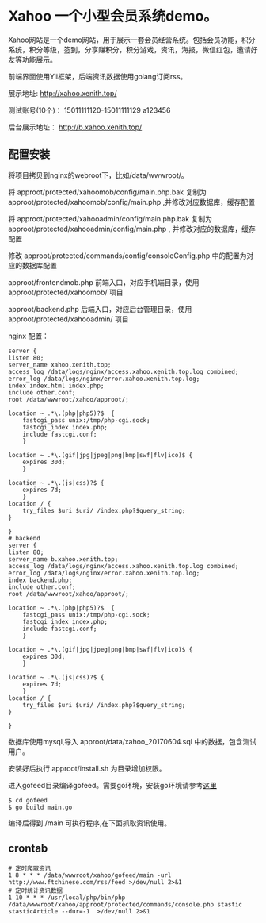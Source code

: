 # Xahoo 一个小型会员系统demo。

Xahoo网站是一个demo网站，用于展示一套会员经营系统。包括会员功能，积分系统，积分等级，签到，分享赚积分，积分游戏，资讯，海报，微信红包，邀请好友等功能展示。


前端界面使用Yii框架，后端资讯数据使用golang订阅rss。

展示地址: http://xahoo.xenith.top/

测试账号(10个)： 15011111120-15011111129 a123456

后台展示地址： http://b.xahoo.xenith.top/


## 配置安装
将项目拷贝到nginx的webroot下，比如/data/wwwroot/。

将 approot/protected/xahoomob/config/main.php.bak 复制为 approot/protected/xahoomob/config/main.php ,并修改对应数据库，缓存配置

将 approot/protected/xahooadmin/config/main.php.bak 复制为 approot/protected/xahooadmin/config/main.php , 并修改对应的数据库，缓存配置

修改 approot/protected/commands/config/consoleConfig.php 中的配置为对应的数据库配置

approot/frontendmob.php 前端入口，对应手机端目录，使用 approot/protected/xahoomob/ 项目

approot/backend.php 后端入口，对应后台管理目录，使用 approot/protected/xahooadmin/ 项目

nginx 配置：
```
server {
listen 80;
server_name xahoo.xenith.top;
access_log /data/logs/nginx/access.xahoo.xenith.top.log combined;
error_log /data/logs/nginx/error.xahoo.xenith.top.log;
index index.html index.php;
include other.conf;
root /data/wwwroot/xahoo/approot/;

location ~ .*\.(php|php5)?$  {
    fastcgi_pass unix:/tmp/php-cgi.sock;
    fastcgi_index index.php;
    include fastcgi.conf;
    }

location ~ .*\.(gif|jpg|jpeg|png|bmp|swf|flv|ico)$ {
    expires 30d;
    }

location ~ .*\.(js|css)?$ {
    expires 7d;
    }
location / {
    try_files $uri $uri/ /index.php?$query_string;
}

}
# backend
server {
listen 80;
server_name b.xahoo.xenith.top;
access_log /data/logs/nginx/access.xahoo.xenith.top.log combined;
error_log /data/logs/nginx/error.xahoo.xenith.top.log;
index backend.php;
include other.conf;
root /data/wwwroot/xahoo/approot/;

location ~ .*\.(php|php5)?$  {
    fastcgi_pass unix:/tmp/php-cgi.sock;
    fastcgi_index index.php;
    include fastcgi.conf;
    }

location ~ .*\.(gif|jpg|jpeg|png|bmp|swf|flv|ico)$ {
    expires 30d;
    }

location ~ .*\.(js|css)?$ {
    expires 7d;
    }
location / {
    try_files $uri $uri/ /index.php?$query_string;
}

}
```
数据库使用mysql,导入 approot/data/xahoo_20170604.sql 中的数据，包含测试用户。

安装好后执行 approot/install.sh 为目录增加权限。

进入gofeed目录编译gofeed。需要go环境，安装go环境请参考[这里](https://studygolang.com/articles/1605)

```
$ cd gofeed
$ go build main.go

```
编译后得到./main 可执行程序,在下面抓取资讯使用。


## crontab 
```
# 定时爬取资讯
1 8 * * * /data/wwwroot/xahoo/gofeed/main -url http://www.ftchinese.com/rss/feed >/dev/null 2>&1
# 定时统计资讯数据
1 10 * * * /usr/local/php/bin/php /data/wwwroot/xahoo/approot/protected/commands/console.php stastic stasticArticle --dur=-1  >/dev/null 2>&1
```

